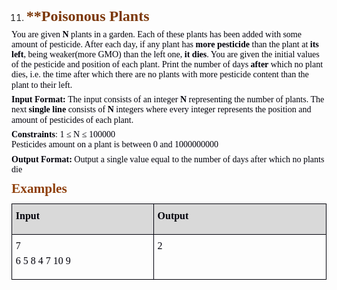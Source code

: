 <OL START=11>
	<LI><P CLASS="western" STYLE="margin-top: 0.08in; margin-bottom: 0.06in; line-height: 115%; page-break-inside: avoid; page-break-after: avoid">
	<FONT COLOR="#7c380a"><FONT FACE="Calibri, serif"><FONT SIZE=5><B>**Poisonous
	Plants</B></FONT></FONT></FONT></P>
</OL>
<P CLASS="western" STYLE="margin-top: 0.06in; margin-bottom: 0.08in; line-height: 115%">
<FONT COLOR="#00000a"><FONT FACE="Calibri, serif">You are
given&nbsp;</FONT></FONT><FONT COLOR="#00000a"><FONT FACE="Calibri, serif"><B>N</B></FONT></FONT><FONT COLOR="#00000a"><FONT FACE="Calibri, serif">&nbsp;plants
in a garden. Each of these plants has been added with some amount of
pesticide. After each day, if any plant has </FONT></FONT><FONT COLOR="#00000a"><FONT FACE="Calibri, serif"><B>more
pesticide</B></FONT></FONT><FONT COLOR="#00000a"><FONT FACE="Calibri, serif">
than the plant at </FONT></FONT><FONT COLOR="#00000a"><FONT FACE="Calibri, serif"><B>its
left</B></FONT></FONT><FONT COLOR="#00000a"><FONT FACE="Calibri, serif">,
being weaker(more GMO) than the left one, </FONT></FONT><FONT COLOR="#00000a"><FONT FACE="Calibri, serif"><B>it
dies</B></FONT></FONT><FONT COLOR="#00000a"><FONT FACE="Calibri, serif">.
You are given the initial values of the pesticide and position of
each plant. Print the number of days </FONT></FONT><FONT COLOR="#00000a"><FONT FACE="Calibri, serif"><B>after</B></FONT></FONT><FONT COLOR="#00000a"><FONT FACE="Calibri, serif">
which no plant dies, i.e. the time after which there are no plants
with more pesticide content than the plant to their left.</FONT></FONT></P>
<P CLASS="western" STYLE="margin-top: 0.06in; margin-bottom: 0.08in; line-height: 115%">
<FONT COLOR="#00000a"><FONT FACE="Calibri, serif"><B>Input Format:
</B></FONT></FONT><FONT COLOR="#00000a"><FONT FACE="Calibri, serif">The
input consists of an integer&nbsp;</FONT></FONT><FONT COLOR="#00000a"><FONT FACE="Calibri, serif"><B>N</B></FONT></FONT><FONT COLOR="#00000a"><FONT FACE="Calibri, serif">
representing the number of plants. The next </FONT></FONT><FONT COLOR="#00000a"><FONT FACE="Calibri, serif"><B>single
line</B></FONT></FONT><FONT COLOR="#00000a"><FONT FACE="Calibri, serif">
consists of&nbsp;</FONT></FONT><FONT COLOR="#00000a"><FONT FACE="Calibri, serif"><B>N</B></FONT></FONT><FONT COLOR="#00000a"><FONT FACE="Calibri, serif">&nbsp;integers
where every integer represents the position and amount of pesticides
of each plant.</FONT></FONT></P>
<P CLASS="western" STYLE="margin-top: 0.06in; margin-bottom: 0.08in; line-height: 115%">
<FONT COLOR="#00000a"><FONT FACE="Calibri, serif"><B>Constraints</B></FONT></FONT><FONT COLOR="#00000a"><FONT FACE="Calibri, serif">:
1 ≤ N ≤ 100000<BR>Pesticides amount on a plant is between 0 and
1000000000</FONT></FONT></P>
<P CLASS="western" STYLE="margin-top: 0.06in; margin-bottom: 0.08in; line-height: 115%">
<FONT COLOR="#00000a"><FONT FACE="Calibri, serif"><B>Output Format:
</B></FONT></FONT><FONT COLOR="#00000a"><FONT FACE="Calibri, serif">Output
a single value equal to the number of days after which no plants die</FONT></FONT></P>
<P CLASS="western" ALIGN=JUSTIFY STYLE="margin-bottom: 0.03in; line-height: 115%; page-break-inside: avoid; page-break-after: avoid">
<FONT COLOR="#8f400b"><FONT FACE="Calibri, serif"><FONT SIZE=4 STYLE="font-size: 16pt"><B>Examples</B></FONT></FONT></FONT></P>
<TABLE WIDTH=677 CELLPADDING=4 CELLSPACING=0>
	<COL WIDTH=296>
	<COL WIDTH=363>
	<TR VALIGN=TOP>
		<TD WIDTH=296 BGCOLOR="#d9d9d9" STYLE="border: 1px solid #00000a; padding-top: 0.04in; padding-bottom: 0.04in; padding-left: 0.06in; padding-right: 0.06in">
			<P CLASS="western" ALIGN=JUSTIFY STYLE="margin-top: 0.06in"><FONT COLOR="#00000a"><FONT FACE="Calibri, serif"><FONT SIZE=3><B>Input</B></FONT></FONT></FONT></P>
		</TD>
		<TD WIDTH=363 BGCOLOR="#d9d9d9" STYLE="border: 1px solid #00000a; padding-top: 0.04in; padding-bottom: 0.04in; padding-left: 0.06in; padding-right: 0.06in">
			<P CLASS="western" ALIGN=JUSTIFY STYLE="margin-top: 0.06in"><FONT COLOR="#00000a"><FONT FACE="Calibri, serif"><FONT SIZE=3><B>Output</B></FONT></FONT></FONT></P>
		</TD>
	</TR>
	<TR VALIGN=TOP>
		<TD WIDTH=296 STYLE="border: 1px solid #00000a; padding-top: 0.04in; padding-bottom: 0.04in; padding-left: 0.06in; padding-right: 0.06in">
			<P CLASS="western" STYLE="margin-top: 0.06in; margin-bottom: 0in"><FONT COLOR="#00000a"><FONT FACE="Consolas, serif">7</FONT></FONT></P>
			<P CLASS="western" STYLE="margin-top: 0.06in"><FONT COLOR="#00000a"><FONT FACE="Consolas, serif">6
			5 8 4 7 10 9</FONT></FONT></P>
		</TD>
		<TD WIDTH=363 STYLE="border: 1px solid #00000a; padding-top: 0.04in; padding-bottom: 0.04in; padding-left: 0.06in; padding-right: 0.06in">
			<P CLASS="western" ALIGN=JUSTIFY STYLE="margin-top: 0.06in"><FONT COLOR="#00000a"><FONT FACE="Calibri, serif">2</FONT></FONT></P>
		</TD>
	</TR>
</TABLE>